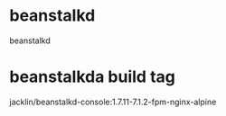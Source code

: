 # beanstalkd
beanstalkd
# beanstalkda build tag
jacklin/beanstalkd-console:1.7.11-7.1.2-fpm-nginx-alpine